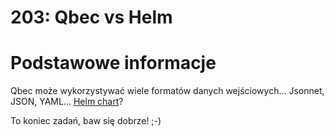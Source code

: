 # 203: Qbec vs Helm

# Podstawowe informacje

Qbec może wykorzystywać wiele formatów danych wejściowych... Jsonnet, JSON, YAML... [Helm chart](https://qbec.io/reference/jsonnet-native-funcs/#expandhelmtemplate)? 

To koniec zadań, baw się dobrze! ;-)